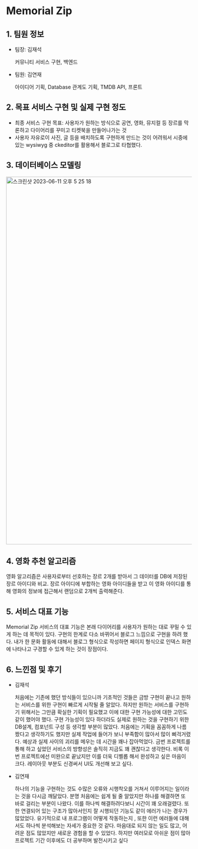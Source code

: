 # Memorial Zip

## 1. 팀원 정보

- 팀장: 김재석
    
    커뮤니티 서비스 구현, 백엔드
    
- 팀원: 김연재
    
    아이디어 기획, Database 관계도 기획, TMDB API, 프론트
    

## 2. 목표 서비스 구현 및 실제 구현 정도

- 최종 서비스 구현 목표: 사용자가 원하는 방식으로 공연, 영화, 뮤지컬 등 장르를 막론하고 다이어리를 꾸미고 티켓북을 만들어나가는 것
- 사용자 자유로이 사진, 글 등을 배치하도록 구현하게 만드는 것이 어려워서 시중에 있는 wysiwyg 중 ckeditor를 활용해서 블로그로 타협했다.

## 3. 데이터베이스 모델링

<img width="997" alt="스크린샷 2023-06-11 오후 5 25 18" src="https://github.com/jaesekim/Memorial_ZIP/assets/107056122/983932c1-8ab5-4178-a9ad-b3520231bffa">

## 4. 영화 추천 알고리즘

영화 알고리즘은 사용자로부터 선호하는 장르 2개를 받아서 그 데이터를 DB에 저장된 장르 아이디와 비교. 장르 아이디에 부합하는 영화 아이디들을 받고 이 영화 아이디를 통해 영화의 정보에 접근해서 랜덤으로 2개씩 출력해준다.

## 5. 서비스 대표 기능

Memorial Zip 서비스의 대표 기능은 본래 다이어리를 사용자가 원하는 대로 꾸밀 수 있게 하는 데 목적이 있다. 구현의 한계로 다소 바뀌어서 블로그 느낌으로 구현을 하려 했다. 내가 한 문화 활동에 대해서 블로그 형식으로 작성하면 페이지 형식으로 인덱스 화면에 나타나고 구경할 수 있게 하는 것이 장점이다.

## 6. 느낀점 및 후기

- 김재석
    
    처음에는 기존에 했던 방식들이 있으니까 기초적인 것들은 금방 구현이 끝나고 원하는 서비스를 위한 구현이 빠르게 시작될 줄 알았다. 하지만 원하는 서비스를 구현하기 위해서는 그만큼 확실한 기획이 필요했고 이에 대한 구현 가능성에 대한 고민도 같이 했어야 했다. 구현 가능성이 있다 하더라도 실제로 원하는 것을 구현하기 위한 DB설계, 컴포넌트 구성 등 생각할 부분이 많았다. 처음에는 기획을 꼼꼼하게 나름 짰다고 생각하기도 했지만 실제 작업에 들어가 보니 부족함이 많아서 많이 삐걱거렸다. 예상과 실제 사이의 괴리를 메우는 데 시간을 꽤나 잡아먹었다. 금번 프로젝트를 통해 하고 싶었던 서비스의 방향성은 솔직히 지금도 꽤 괜찮다고 생각한다. 비록 이번 프로젝트에선 미완으로 끝났지만 이를 더욱 디벨롭 해서 완성하고 싶은 마음이 크다. 레이아웃 부분도 신경써서 UI도 개선해 보고 싶다.
    
- 김연재
    
    하나의 기능을 구현하는 것도 수많은 오류와 시행착오를 거쳐서 이루어지는 일이라는 것을 다시금 깨달았다. 분명 처음에는 쉽게 될 줄 알았지만 하나를 해결하면 또 바로 걸리는 부분이 나왔다. 이를 하나씩 해결하려다보니 시간이 꽤 오래걸렸다. 또한 연결되어 있는 구조가 많아서인지 잘 시행되던 기능도 같이 에러가 나는 경우가 많았었다. 유기적으로 내 프로그램이 어떻게 작동하는지 , 또한 이런 에러들에 대해서도 하나씩 분석해보는 자세가 중요한 것 같다.
    마음대로 되지 않는 일도 많고, 어려운 점도 많았지만 새로운 경험을 할 수 있었다.
    하지만 여러모로 아쉬운 점이 많아 프로젝트 기간 이후에도 더 공부하며 발전시키고 싶다
